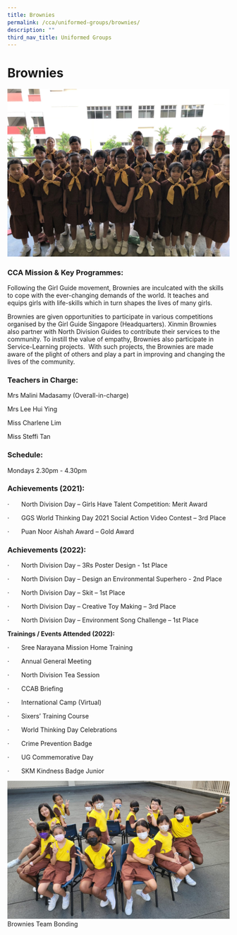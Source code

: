 ```yaml
---
title: Brownies
permalink: /cca/uniformed-groups/brownies/
description: ""
third_nav_title: Uniformed Groups
---
```

# **Brownies**

![](/images/World-Thinking-DayXMPS.jpg)

### CCA Mission & Key Programmes:
      
Following the Girl Guide movement, Brownies are inculcated with the skills to cope with the ever-changing demands of the world. It teaches and equips girls with life-skills which in turn shapes the lives of many girls.

Brownies are given opportunities to participate in various competitions organised by the Girl Guide Singapore (Headquarters). Xinmin Brownies also partner with North Division Guides to contribute their services to the community. To instill the value of empathy, Brownies also participate in Service-Learning projects.  With such projects, the Brownies are made aware of the plight of others and play a part in improving and changing the lives of the community.

### Teachers in Charge:

Mrs Malini Madasamy (Overall-in-charge)

Mrs Lee Hui Ying

Miss Charlene Lim

Miss Steffi Tan

### Schedule:

Mondays
2.30pm - 4.30pm

### Achievements (2021):

·       North Division Day – Girls Have Talent Competition: Merit Award

·       GGS World Thinking Day 2021 Social Action Video Contest – 3rd Place

·       Puan Noor Aishah Award – Gold Award

### Achievements (2022):

·       North Division Day – 3Rs Poster Design - 1st Place

·       North Division Day – Design an Environmental Superhero - 2nd Place

·       North Division Day – Skit – 1st Place

·       North Division Day – Creative Toy Making – 3rd Place

·       North Division Day – Environment Song Challenge – 1st Place

**Trainings / Events Attended (2022):**

·       Sree Narayana Mission Home Training

·       Annual General Meeting

·       North Division Tea Session

·       CCAB Briefing

·       International Camp (Virtual)

·       Sixers’ Training Course

·       World Thinking Day Celebrations

·       Crime Prevention Badge

·       UG Commemorative Day

·       SKM Kindness Badge Junior

![Brownies Team Bonding](/images/team%20bonding.jpg)
Brownies Team Bonding